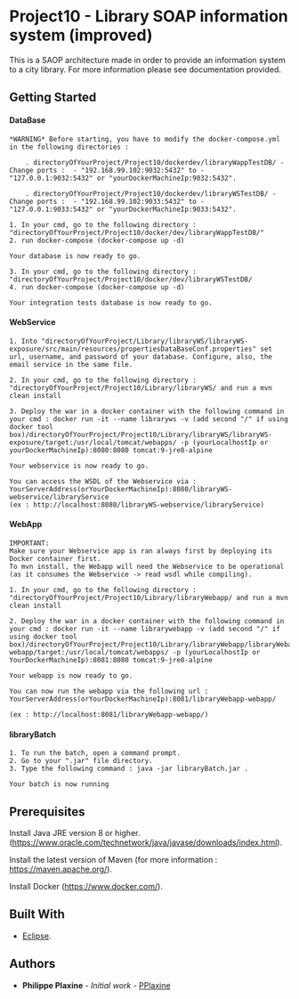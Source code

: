 # Project10 - Library SOAP information system (improved)

This is a SAOP architecture made in order to provide an information system to a city library. For more information please see documentation provided. 
 

## Getting Started

  #### DataBase
    *WARNING* Before starting, you have to modify the docker-compose.yml in the following directories : 

        . directoryOfYourProject/Project10/dockerdev/libraryWappTestDB/ - Change ports :  - "192.168.99.102:9032:5432" to - "127.0.0.1:9032:5432" or "yourDockerMachineIp:9032:5432".

        . directoryOfYourProject/Project10/dockerdev/libraryWSTestDB/ - Change ports :  - "192.168.99.102:9033:5432" to - "127.0.0.1:9033:5432" or "yourDockerMachineIp:9033:5432".

    1. In your cmd, go to the following directory : "directoryOfYourProject/Project10/docker/dev/libraryWappTestDB/" 
    2. run docker-compose (docker-compose up -d)

    Your database is now ready to go. 

    3. In your cmd, go to the following directory : "directoryOfYourProject/Project10/docker/dev/libraryWSTestDB/
    4. run docker-compose (docker-compose up -d)

    Your integration tests database is now ready to go.



  #### WebService
    1. Into "directoryOfYourProject/Library/libraryWS/libraryWS-exposure/src/main/resources/propertiesDataBaseConf.properties" set url, username, and password of your database. Configure, also, the email service in the same file.   

    2. In your cmd, go to the following directory : "directoryOfYourProject/Project10/Library/libraryWS/ and run a mvn clean install

    3. Deploy the war in a docker container with the following command in your cmd : docker run -it --name libraryws -v (add second "/" if using docker tool box)/directoryOfYourProject/Project10/Library/libraryWS/libraryWS-exposure/target:/usr/local/tomcat/webapps/ -p (yourLocalhostIp or yourDockerMachineIp):8080:8080 tomcat:9-jre8-alpine

    Your webservice is now ready to go.

    You can access the WSDL of the Webservice via : YourServerAddress(orYourDockerMachineIp):8080/libraryWS-webservice/libraryService 
    (ex : http://localhost:8080/libraryWS-webservice/libraryService)


  #### WebApp
    IMPORTANT: 
    Make sure your Webservice app is ran always first by deploying its Docker container first.  
    To mvn install, the Webapp will need the Webservice to be operational (as it consumes the Webservice -> read wsdl while compiling).

    1. In your cmd, go to the following directory : "directoryOfYourProject/Project10/Library/libraryWebapp/ and run a mvn clean install 

    2. Deploy the war in a docker container with the following command in your cmd : docker run -it --name librarywebapp -v (add second "/" if using docker tool box)/directoryOfYourProject/Project10/Library/libraryWebapp/libraryWebapp-webapp/target:/usr/local/tomcat/webapps/ -p (yourLocalhostIp or YourDockerMachineIp):8081:8080 tomcat:9-jre8-alpine

    Your webapp is now ready to go.
    
    You can now run the webapp via the following url : YourServerAddress(orYourDockerMachineIp):8081/libraryWebapp-webapp/

    (ex : http://localhost:8081/libraryWebapp-webapp/)

  #### libraryBatch 
    1. To run the batch, open a command prompt.
    2. Go to your ".jar" file directory.
    3. Type the following command : java -jar libraryBatch.jar .

    Your batch is now running 



## Prerequisites

Install Java JRE version 8 or higher. (https://www.oracle.com/technetwork/java/javase/downloads/index.html).

Install the latest version of Maven (for more information : https://maven.apache.org/).

Install Docker (https://www.docker.com/). 

## Built With 

* [Eclipse](https://www.eclipse.org/documentation/).

## Authors

* **Philippe Plaxine** - *Initial work* - [PPlaxine](https://github.com/pplaxine)
